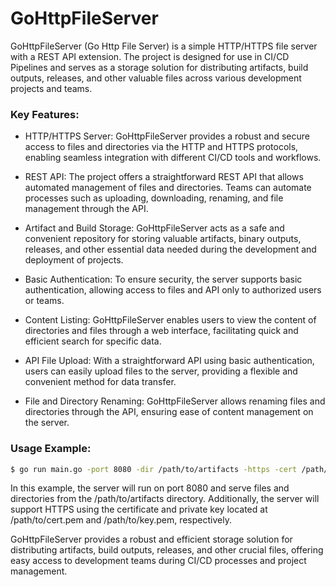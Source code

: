 # GoHttpFileServer

GoHttpFileServer (Go Http File Server) is a simple HTTP/HTTPS file server with a REST API extension.
The project is designed for use in CI/CD Pipelines and serves as a storage solution for distributing artifacts,
build outputs, releases, and other valuable files across various development projects and teams.

### Key Features:

- HTTP/HTTPS Server: GoHttpFileServer provides a robust and secure access to files and directories via 
the HTTP and HTTPS protocols, enabling seamless integration with different CI/CD tools and workflows.


- REST API: The project offers a straightforward REST API that allows automated management of
files and directories. Teams can automate processes such as uploading, downloading, renaming, and file management
through the API.


- Artifact and Build Storage: GoHttpFileServer acts as a safe and convenient repository for 
storing valuable artifacts, binary outputs, releases, and other essential data needed during the development and 
deployment of projects.


- Basic Authentication: To ensure security, the server supports basic authentication, allowing access to files and
API only to authorized users or teams.


- Content Listing: GoHttpFileServer enables users to view the content of directories and files through a web interface,
facilitating quick and efficient search for specific data.


- API File Upload: With a straightforward API using basic authentication, users can easily upload files to the server,
providing a flexible and convenient method for data transfer.


- File and Directory Renaming: GoHttpFileServer allows renaming files and directories through the API, ensuring ease 
of content management on the server.


### Usage Example:

```bash
$ go run main.go -port 8080 -dir /path/to/artifacts -https -cert /path/to/cert.pem -key /path/to/key.pem
```
In this example, the server will run on port 8080 and serve files and directories from the /path/to/artifacts directory. Additionally, the server will support HTTPS using the certificate and private key located at /path/to/cert.pem and /path/to/key.pem, respectively.

GoHttpFileServer provides a robust and efficient storage solution for distributing artifacts, build outputs, releases, and other crucial files, offering easy access to development teams during CI/CD processes and project management.